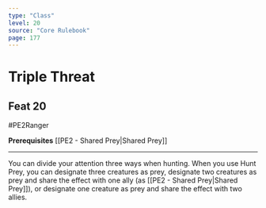 ```yaml
---
type: "Class"
level: 20
source: "Core Rulebook"
page: 177
---
```

# Triple Threat
## Feat 20
#PE2Ranger

**Prerequisites** [[PE2 - Shared Prey|Shared Prey]]

---
You can divide your attention three ways when hunting. When you use Hunt Prey, you can designate three creatures as prey, designate two creatures as prey and share the effect with one ally (as [[PE2 - Shared Prey|Shared Prey]]), or designate one creature as prey and share the effect with two allies.
